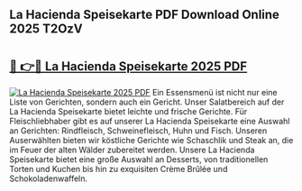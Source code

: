 ## La Hacienda Speisekarte PDF Download Online 2025 T2OzV

# <h2><a href="http://gc93eq.nevu.top/?p=La+Hacienda+Speisekarte">🔗 👉🔴 La Hacienda Speisekarte 2025 PDF</a></h2>

[![La Hacienda Speisekarte 2025 PDF](https://i.imgur.com/dBaPXMq.png)](http://gc93eq.nevu.top/?p=La+Hacienda+Speisekarte)
Ein Essensmenü ist nicht nur eine Liste von Gerichten, sondern auch ein Gericht. Unser Salatbereich auf der La Hacienda Speisekarte bietet leichte und frische Gerichte. Für Fleischliebhaber gibt es auf unserer La Hacienda Speisekarte eine Auswahl an Gerichten: Rindfleisch, Schweinefleisch, Huhn und Fisch. Unseren Auserwählten bieten wir köstliche Gerichte wie Schaschlik und Steak an, die im Feuer der alten Wälder zubereitet werden. Unsere La Hacienda Speisekarte bietet eine große Auswahl an Desserts, von traditionellen Torten und Kuchen bis hin zu exquisiten Crème Brûlée und Schokoladenwaffeln.
